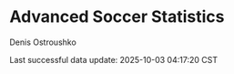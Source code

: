 # Advanced Soccer Statistics
Denis Ostroushko

<!-- gfm -->

Last successful data update: 2025-10-03 04:17:20 CST

